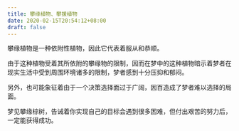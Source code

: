 ```yaml
---
title: 攀缘植物、攀援植物
date: 2020-02-15T20:54:12+08:00
draft: false
---
```


攀缘植物是一种依附性植物，因此它代表着服从和恭顺。<br>


由于这种植物受着其所依附的攀缘物的限制，因而在梦中的这种植物暗示着梦者在现实生活中受到周围环境诸多的限制，梦者感到十分压抑和郁闷。<br>


另外，也可能象征着由于一个决策选择面过于广阔，因百造成了梦者难以选择的局面。<br>


梦见攀缘棕树，告诫着你实现自己的目标会遇到很多困难，但付出艰苦的努力后，一定能获得成功。<br>
